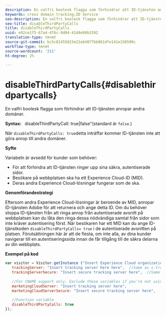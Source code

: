 ```yaml
---
description: En valfri boolesk flagga som förhindrar att ID-tjänsten anropar andra domäner.
keywords: cross domain tracking;ID Service
seo-description: En valfri boolesk flagga som förhindrar att ID-tjänsten anropar andra domäner.
seo-title: disableThirdPartyCalls
title: disableThirdPartyCalls
uuid: e92ce1f5-67a4-476c-9d04-41d4e96b1592
translation-type: tm+mt
source-git-commit: bc5c81455023e22e64877bb861dfe141e158599c
workflow-type: tm+mt
source-wordcount: '211'
ht-degree: 2%

---
```



# disableThirdPartyCalls{#disablethirdpartycalls}

En valfri boolesk flagga som förhindrar att ID-tjänsten anropar andra domäner.

**Syntax:** ` `disableThirdPartyCall: true|false&quot;(standard är `false`.)

När `disableThirdPartyCalls: true`detta inträffar kommer ID-tjänsten inte att göra anrop till andra domäner.

**Syfte**

Variabeln är avsedd för kunder som behöver:

* För att förhindra att ID-tjänsten ringer upp sina säkra, autentiserade sidor.
* Besökare på webbplatsen ska ha ett Experience Cloud-ID (MID).
* Deras andra Experience Cloud-lösningar fungerar som de ska.

**Genomförandestrategi**

Eftersom andra Experience Cloud-lösningar är beroende av MID, anropar ID-tjänsten Adobe för att returnera och ange detta ID. Om du behöver stoppa ID-tjänsten från att ringa anrop från autentiserade avsnitt på webbplatsen kan du låta den ringa dessa nödvändiga samtal från sidor som inte kräver autentisering först. När besökaren har ett MID kan du ange ID-tjänstkoden `disableThirdPartyCalls= true` i de autentiserade avsnitten på platsen. Förutsättningen här är att de flesta, om inte alla, av dina kunder navigerar till en autentiseringssida innan de får tillgång till de säkra delarna av din webbplats.

**Exempel på kod**

```js
var visitor = Visitor.getInstance ("Insert Experience Cloud organization ID here",{ 
   trackingServer: "Insert tracking server here here",  //Same as s.trackingServer 
   trackingServerSecure: "Insert secure tracking server here",  //Same as s.trackingServerSecure 
 
   //For CNAME support only. Exclude these variables if you're not using CNAME 
   marketingCloudServer: "Insert tracking server here", 
   marketingCloudServerSecure: "Insert secure tracking server here", 
 
   //Function variable 
   disableThirdPartyCalls: true 
}); 
```

